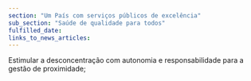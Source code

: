 ```yaml
---
section: "Um País com serviços públicos de excelência"
sub_section: "Saúde de qualidade para todos"
fulfilled_date:
links_to_news_articles:
---
```


Estimular a desconcentração com autonomia e responsabilidade para a gestão de proximidade;